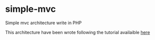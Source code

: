# simple-mvc
Simple mvc architecture write in PHP

This architecture have been wrote following the tutorial availaible [here](https://www.giuseppemaccario.com/how-to-build-a-simple-php-mvc-framework/)
